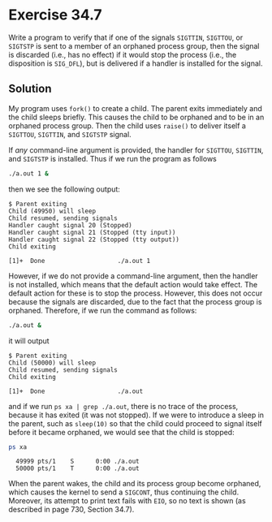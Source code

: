 # Exercise 34.7

Write a program to verify that if one of the signals `SIGTTIN`, `SIGTTOU`, or `SIGTSTP` is
sent to a member of an orphaned process group, then the signal is discarded (i.e., has
no effect) if it would stop the process (i.e., the disposition is `SIG_DFL`), but is
delivered if a handler is installed for the signal.

## Solution

My program uses `fork()` to create a child. The parent exits immediately and the child sleeps briefly.
This causes the child to be orphaned and to be in an orphaned process group. Then the child
uses `raise()` to deliver itself a `SIGTTOU`, `SIGTTIN`, and `SIGTSTP` signal.

If *any* command-line argument is provided, the handler for `SIGTTOU`, `SIGTTIN`, and `SIGTSTP`
is installed. Thus if we run the program as follows

```bash
./a.out 1 &
```

then we see the following output:

```
$ Parent exiting
Child (49950) will sleep
Child resumed, sending signals
Handler caught signal 20 (Stopped)
Handler caught signal 21 (Stopped (tty input))
Handler caught signal 22 (Stopped (tty output))
Child exiting

[1]+  Done                    ./a.out 1
```

However, if we do not provide a command-line argument, then the handler is not installed,
which means that the default action would take effect. The default action for these is
to stop the process. However, this does not occur because the signals are discarded, due
to the fact that the process group is orphaned. Therefore, if we run the command as follows:

```bash
./a.out &
```

it will output

```
$ Parent exiting
Child (50000) will sleep
Child resumed, sending signals
Child exiting

[1]+  Done                    ./a.out
```

and if we run `ps xa | grep ./a.out`, there is no trace of the process, because it
has exited (it was not stopped). If we were to introduce a sleep in the parent,
such as `sleep(10)` so that the child could proceed to signal itself before it became
orphaned, we would see that the child is stopped:

```bash
ps xa
```

```
  49999 pts/1    S      0:00 ./a.out
  50000 pts/1    T      0:00 ./a.out
```

When the parent wakes, the child and its process group become orphaned, which causes
the kernel to send a `SIGCONT`, thus continuing the child. Moreover, its attempt 
to print text fails with `EIO`, so no text is shown (as described in page 730, Section 34.7).
